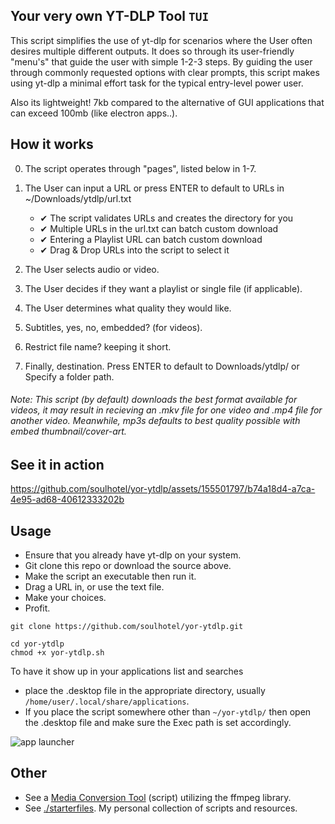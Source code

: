 ## Your very own YT-DLP Tool `TUI`

This script simplifies the use of yt-dlp for scenarios where the User often desires multiple different outputs. It does so through its user-friendly "menu's" that guide the user with simple 1-2-3 steps. By guiding the user through commonly requested options with clear prompts, this script makes using yt-dlp a minimal effort task for the typical entry-level power user.

Also its lightweight! 7kb compared to the alternative of GUI applications that can exceed 100mb (like electron apps..).

## How it works

0. The script operates through "pages", listed below in 1-7.

1. The User can input a URL or press ENTER to default to URLs in ~/Downloads/ytdlp/url.txt
   - ✔ The script validates URLs and creates the directory for you
   - ✔ Multiple URLs in the url.txt can batch custom download
   - ✔ Entering a Playlist URL can batch custom download
   - ✔ Drag & Drop URLs into the script to select it

2. The User selects audio or video.
 
3. The User decides if they want a playlist or single file (if applicable).

4. The User determines what quality they would like.

5. Subtitles, yes, no, embedded? (for videos).

6. Restrict file name? keeping it short.
 
7. Finally, destination. Press ENTER to default to Downloads/ytdlp/ or Specify a folder path.

###### Note: This script (by default) downloads the best format available for videos, it *may* result in recieving an .mkv file for one video and .mp4 file for another video. Meanwhile, mp3s defaults to best quality possible with embed thumbnail/cover-art.

## See it in action

https://github.com/soulhotel/yor-ytdlp/assets/155501797/b74a18d4-a7ca-4e95-ad68-40612333202b

## Usage

- Ensure that you already have yt-dlp on your system.
- Git clone this repo or download the source above.
- Make the script an executable then run it.
- Drag a URL in, or use the text file.
- Make your choices.
- Profit.

```
git clone https://github.com/soulhotel/yor-ytdlp.git
```
```
cd yor-ytdlp
chmod +x yor-ytdlp.sh
```

To have it show up in your applications list and searches
- place the .desktop file in the appropriate directory, usually `/home/user/.local/share/applications`.
- If you place the script somewhere other than `~/yor-ytdlp/` then open the .desktop file and make sure the Exec path is set accordingly.

![app launcher](https://github.com/soulhotel/yor-ytdlp/assets/155501797/b438a97a-5586-48a5-89f4-ee057c5a865a)

## Other

- See a [Media Conversion Tool](https://github.com/soulhotel/yor-mc-lite) (script) utilizing the ffmpeg library. 
- See [./starterfiles](https://github.com/soulhotel/starterfiles). My personal collection of scripts and resources.
